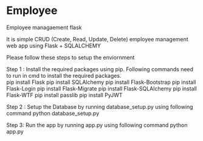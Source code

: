 # Employee
Employee managaement flask

It is simple CRUD (Create, Read, Update, Delete) employee management web app using Flask + SQLALCHEMY

Please follow these steps to setup the enviornment

Step 1 : Install the required packages using pip. Following commands need to run in cmd to install	the required packages.  
	pip install Flask
	pip install SQLAlchemy
	pip install Flask-Bootstrap
	pip install Flask-Login
	pip install Flask-Migrate
	pip install Flask-SQLAlchemy
	pip install Flask-WTF
	pip install passlib
	pip install PyJWT


Step 2 : Setup the Database by running database_setup.py using following command
	python database_setup.py

Step 3: Run the app by running app.py using following command
	python app.py



